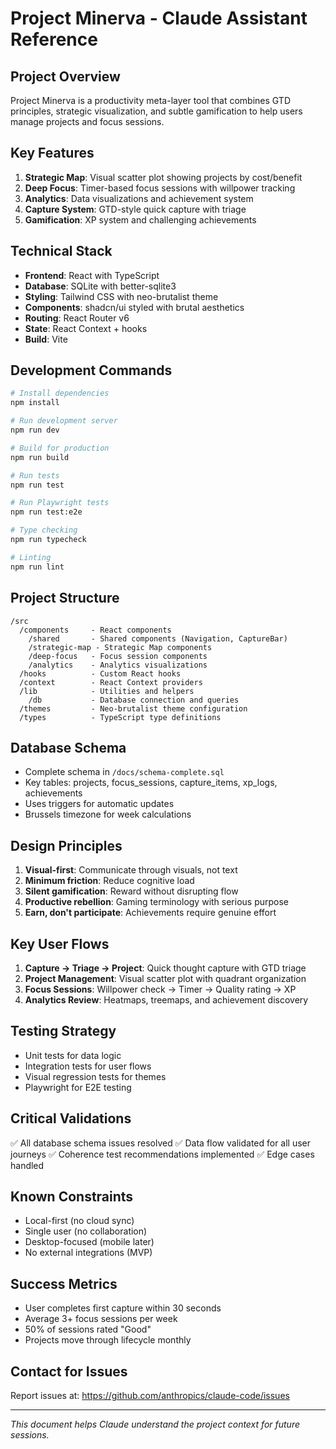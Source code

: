 # Project Minerva - Claude Assistant Reference

## Project Overview
Project Minerva is a productivity meta-layer tool that combines GTD principles, strategic visualization, and subtle gamification to help users manage projects and focus sessions.

## Key Features
1. **Strategic Map**: Visual scatter plot showing projects by cost/benefit
2. **Deep Focus**: Timer-based focus sessions with willpower tracking
3. **Analytics**: Data visualizations and achievement system
4. **Capture System**: GTD-style quick capture with triage
5. **Gamification**: XP system and challenging achievements

## Technical Stack
- **Frontend**: React with TypeScript
- **Database**: SQLite with better-sqlite3
- **Styling**: Tailwind CSS with neo-brutalist theme
- **Components**: shadcn/ui styled with brutal aesthetics
- **Routing**: React Router v6
- **State**: React Context + hooks
- **Build**: Vite

## Development Commands
```bash
# Install dependencies
npm install

# Run development server
npm run dev

# Build for production
npm run build

# Run tests
npm run test

# Run Playwright tests
npm run test:e2e

# Type checking
npm run typecheck

# Linting
npm run lint
```

## Project Structure
```
/src
  /components     - React components
    /shared       - Shared components (Navigation, CaptureBar)
    /strategic-map - Strategic Map components
    /deep-focus   - Focus session components
    /analytics    - Analytics visualizations
  /hooks          - Custom React hooks
  /context        - React Context providers
  /lib            - Utilities and helpers
    /db           - Database connection and queries
  /themes         - Neo-brutalist theme configuration
  /types          - TypeScript type definitions
```

## Database Schema
- Complete schema in `/docs/schema-complete.sql`
- Key tables: projects, focus_sessions, capture_items, xp_logs, achievements
- Uses triggers for automatic updates
- Brussels timezone for week calculations

## Design Principles
1. **Visual-first**: Communicate through visuals, not text
2. **Minimum friction**: Reduce cognitive load
3. **Silent gamification**: Reward without disrupting flow
4. **Productive rebellion**: Gaming terminology with serious purpose
5. **Earn, don't participate**: Achievements require genuine effort

## Key User Flows
1. **Capture → Triage → Project**: Quick thought capture with GTD triage
2. **Project Management**: Visual scatter plot with quadrant organization
3. **Focus Sessions**: Willpower check → Timer → Quality rating → XP
4. **Analytics Review**: Heatmaps, treemaps, and achievement discovery

## Testing Strategy
- Unit tests for data logic
- Integration tests for user flows
- Visual regression tests for themes
- Playwright for E2E testing

## Critical Validations
✅ All database schema issues resolved
✅ Data flow validated for all user journeys
✅ Coherence test recommendations implemented
✅ Edge cases handled

## Known Constraints
- Local-first (no cloud sync)
- Single user (no collaboration)
- Desktop-focused (mobile later)
- No external integrations (MVP)

## Success Metrics
- User completes first capture within 30 seconds
- Average 3+ focus sessions per week
- 50% of sessions rated "Good"
- Projects move through lifecycle monthly

## Contact for Issues
Report issues at: https://github.com/anthropics/claude-code/issues

---
*This document helps Claude understand the project context for future sessions.*